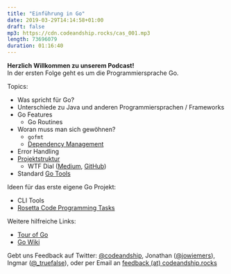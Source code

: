 ```yaml
---
title: "Einführung in Go"
date: 2019-03-29T14:14:58+01:00
draft: false
mp3: https://cdn.codeandship.rocks/cas_001.mp3
length: 73696079
duration: 01:16:40
---
```

**Herzlich Willkommen zu unserem Podcast!**  
In der ersten Folge geht es um die Programmiersprache Go.

Topics:

- Was spricht für Go?
- Unterschiede zu Java und anderen Programmiersprachen / Frameworks
- Go Features
    - Go Routines
- Woran muss man sich gewöhnen?
    - `gofmt`
    - [Dependency Management](https://blog.golang.org/using-go-modules)
- Error Handling
- [Projektstruktur](https://github.com/golang-standards/project-layout)
    - WTF Dial ([Medium](https://medium.com/wtf-dial), [GitHub](https://github.com/benbjohnson/wtf/tree/http))
- Standard [Go Tools](https://github.com/golang/go/wiki/CodeTools)

Ideen für das erste eigene Go Projekt:

- CLI Tools 
- [Rosetta Code Programming Tasks](https://rosettacode.org/wiki/Category:Draft_Programming_Tasks)

Weitere hilfreiche Links:

- [Tour of Go](https://tour.golang.org/welcome/1) 
- [Go Wiki](https://github.com/golang/go/wiki)

Gebt uns Feedback auf Twitter: [@codeandship](https://twitter.com/codeandship), Jonathan ([@jowiemers](https://twitter.com/jowiemers)), Ingmar ([@_truefalse](https://twitter.com/_truefalse)), oder per Email an [feedback (at) codeandship.rocks](mailto:feedback@codeandship.rocks)